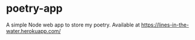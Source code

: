 # poetry-app
A simple Node web app to store my poetry. 
Available at https://lines-in-the-water.herokuapp.com/
